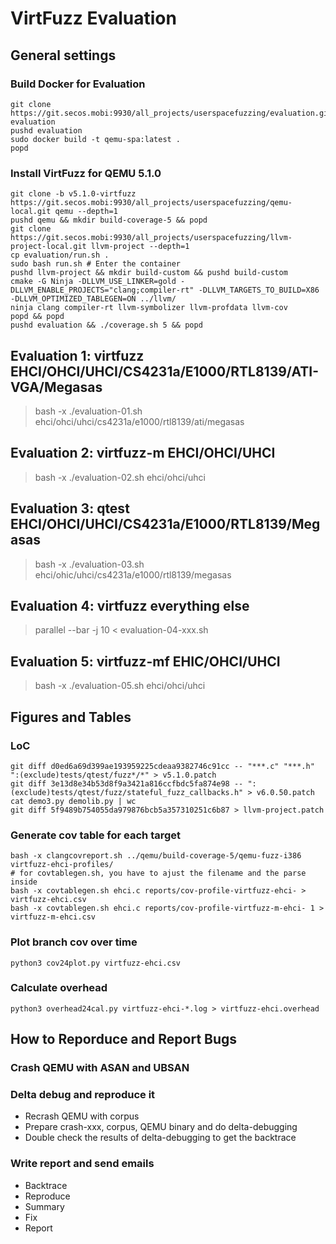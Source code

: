 # VirtFuzz Evaluation

## General settings

### Build Docker for Evaluation 
```
git clone https://git.secos.mobi:9930/all_projects/userspacefuzzing/evaluation.git evaluation
pushd evaluation
sudo docker build -t qemu-spa:latest .
popd
```

### Install VirtFuzz for QEMU 5.1.0
```
git clone -b v5.1.0-virtfuzz https://git.secos.mobi:9930/all_projects/userspacefuzzing/qemu-local.git qemu --depth=1
pushd qemu && mkdir build-coverage-5 && popd
git clone https://git.secos.mobi:9930/all_projects/userspacefuzzing/llvm-project-local.git llvm-project --depth=1
cp evaluation/run.sh .
sudo bash run.sh # Enter the container
pushd llvm-project && mkdir build-custom && pushd build-custom
cmake -G Ninja -DLLVM_USE_LINKER=gold -DLLVM_ENABLE_PROJECTS="clang;compiler-rt" -DLLVM_TARGETS_TO_BUILD=X86 -DLLVM_OPTIMIZED_TABLEGEN=ON ../llvm/
ninja clang compiler-rt llvm-symbolizer llvm-profdata llvm-cov
popd && popd
pushd evaluation && ./coverage.sh 5 && popd
```

## Evaluation 1: virtfuzz EHCI/OHCI/UHCI/CS4231a/E1000/RTL8139/ATI-VGA/Megasas
>bash -x ./evaluation-01.sh ehci/ohci/uhci/cs4231a/e1000/rtl8139/ati/megasas

## Evaluation 2: virtfuzz-m EHCI/OHCI/UHCI
>bash -x ./evaluation-02.sh ehci/ohci/uhci

## Evaluation 3: qtest EHCI/OHCI/UHCI/CS4231a/E1000/RTL8139/Megasas
>bash -x ./evaluation-03.sh ehci/ohic/uhci/cs4231a/e1000/rtl8139/megasas

## Evaluation 4: virtfuzz everything else
>parallel --bar -j 10 < evaluation-04-xxx.sh

## Evaluation 5: virtfuzz-mf EHIC/OHCI/UHCI
>bash -x ./evaluation-05.sh ehci/ohci/uhci

## Figures and Tables

### LoC
```
git diff d0ed6a69d399ae193959225cdeaa9382746c91cc -- "***.c" "***.h" ":(exclude)tests/qtest/fuzz*/*" > v5.1.0.patch
git diff 3e13d8e34b53d8f9a3421a816ccfbdc5fa874e98 -- ":(exclude)tests/qtest/fuzz/stateful_fuzz_callbacks.h" > v6.0.50.patch
cat demo3.py demolib.py | wc
git diff 5f9489b754055da979876bcb5a357310251c6b87 > llvm-project.patch
```

### Generate cov table for each target
```
bash -x clangcovreport.sh ../qemu/build-coverage-5/qemu-fuzz-i386 virtfuzz-ehci-profiles/
# for covtablegen.sh, you have to ajust the filename and the parse inside
bash -x covtablegen.sh ehci.c reports/cov-profile-virtfuzz-ehci- > virtfuzz-ehci.csv
bash -x covtablegen.sh ehci.c reports/cov-profile-virtfuzz-m-ehci- 1 > virtfuzz-m-ehci.csv
```

### Plot branch cov over time
```
python3 cov24plot.py virtfuzz-ehci.csv
```

### Calculate overhead
```
python3 overhead24cal.py virtfuzz-ehci-*.log > virtfuzz-ehci.overhead
```

## How to Reporduce and Report Bugs

### Crash QEMU with ASAN and UBSAN

### Delta debug and reproduce it

+ Recrash QEMU with corpus
+ Prepare crash-xxx, corpus, QEMU binary and do delta-debugging
+ Double check the results of delta-debugging to get the backtrace

### Write report and send emails

+ Backtrace
+ Reproduce
+ Summary
+ Fix
+ Report
